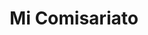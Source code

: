 ---
title: "Mi Comisariato"
url: /guayaquil/mi-comisariato-carlos-luis-plaza-danin/
shop: supermercado
---